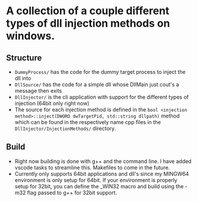 # A collection of a couple different types of dll injection methods on windows.
## Structure
* `DummyProcess/` has the code for the dummy target process to inject the dll into
* `DllSource/` has the code for a simple dll whose DllMain just cout's a message then exits
* `DllInjector/` is the cli application with support for the different types of injection (64bit only right now)
* The source for each injection method is defined in the `bool <injection method>::inject(DWORD dwTargetPid, std::string dllpath)` method which can be found in the respectively name cpp files in the `DllInjector/InjectionMethods/` directory.
## Build
* Right now building is done with g++ and the command line. I have added vscode tasks to streamline this. Makefiles to come in the future.
* Currently only supports 64bit applications and dll's since my MINGW64 environment is only setup for 64bit. If your environment is properly setup for 32bit, you can define the _WIN32 macro and build using the -m32 flag passed to g++ for 32bit support. 